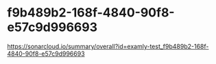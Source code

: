 # f9b489b2-168f-4840-90f8-e57c9d996693
https://sonarcloud.io/summary/overall?id=examly-test_f9b489b2-168f-4840-90f8-e57c9d996693
